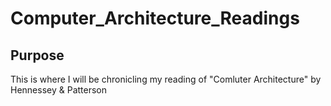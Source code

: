# Computer_Architecture_Readings

## Purpose
This is where I will be chronicling my reading of "Comluter Architecture" by Hennessey & Patterson
